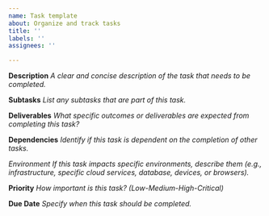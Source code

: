 ```yaml
---
name: Task template
about: Organize and track tasks
title: ''
labels: ''
assignees: ''

---
```


**Description**
*A clear and concise description of the task that needs to be completed.*

**Subtasks**
*List any subtasks that are part of this task.*

**Deliverables**
*What specific outcomes or deliverables are expected from completing this task?*

**Dependencies**
*Identify if this task is dependent on the completion of other tasks.*

*Environment*
*If this task impacts specific environments, describe them (e.g., infrastructure, specific cloud services, database, devices, or browsers).*

**Priority**
*How important is this task? (Low-Medium-High-Critical)*

**Due Date**
*Specify when this task should be completed.*
